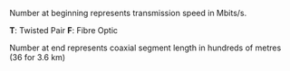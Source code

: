 Number at beginning represents transmission speed in Mbits/s.

__T__: Twisted Pair
__F__: Fibre Optic

Number at end represents coaxial segment length in hundreds of metres (36 for 3.6 km)